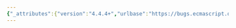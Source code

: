```yaml
---
{"_attributes":{"version":"4.4.4+","urlbase":"https://bugs.ecmascript.org/","maintainer":"dherman@mozilla.com"},"bug":{"bug_id":2289,"creation_ts":"2013-11-14 20:49:00 -0800","short_desc":"22.1.1.1: missing comma","delta_ts":"2014-01-27 10:06:04 -0800","product":"Draft for 6th Edition","component":"editorial issue","version":"Rev 21: November 8, 2013 Draft","rep_platform":"All","op_sys":"All","bug_status":"RESOLVED","resolution":"FIXED","priority":"Normal","bug_severity":"minor","everconfirmed":true,"reporter":{"uid":"jmdyck","name":"Michael Dyck"},"assigned_to":{"uid":"allen","name":"Allen Wirfs-Brock"},"long_desc":[{"commentid":6785,"comment_count":0,"who":{"uid":"jmdyck","name":"Michael Dyck"},"bug_when":"2013-11-14 20:49:30 -0800","thetext":"In 21.1.1.1 \"Array ( [ item1 [ , item2 [ , … ] ] ] )\",\nstep 9.c says:\n    Let defineStatus be the result of CreateDataPropertyOrThrow(array, Pk itemK).\n\nAfter \"Pk\", insert a comma."},{"commentid":6809,"comment_count":1,"who":{"uid":"allen","name":"Allen Wirfs-Brock"},"bug_when":"2013-11-15 12:21:28 -0800","thetext":"fixed in rev22 editor's draft"},{"commentid":7115,"comment_count":2,"who":{"uid":"allen","name":"Allen Wirfs-Brock"},"bug_when":"2014-01-27 10:06:04 -0800","thetext":"fixed in Rev22 (January 20, 2013) release"}]}}
---
```

